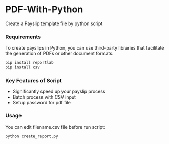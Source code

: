 # PDF-With-Python
Create a Payslip template file by python script

### Requirements
To create payslips in Python, you can use third-party libraries that facilitate the generation of PDFs or other document formats.
```sh
pip install reportlab
pip install csv
```

### Key Features of Script

* Significantly speed up your payslip process
* Batch process with CSV input
* Setup password for pdf file

### Usage

You can edit filename.csv file before run script:
```sh
python create_report.py
```
